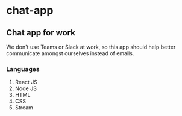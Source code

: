 # chat-app
## Chat app for work

We don't use Teams or Slack at work, so this app should help better communicate amongst ourselves instead of emails.

### Languages
1. React JS
2. Node JS
3. HTML
4. CSS
5. Stream